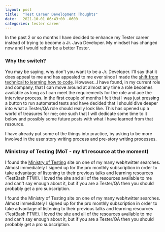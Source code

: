 ```yaml
---
layout: post
title:  "Test Career Development Thoughts"
date:   2021-10-01 06:43:00 -0600
categories: tester career
---
```

In the past 2 or so months I have decided to enhance my Tester career instead of trying to become a Jr. Java Developer.  My mindset has changed now and I would rather be a better Tester.

### Why the switch? ###

You may be saying, why don't you want to be a Jr. Developer.  I'll say that it does appeal to me and has appealed to me ever since I made the [shift from technical to learning how to code](#about-me).  However...I have found, in my current role and company, that I can move around at almost any time a role becomes available as long as I can meet the requirements for the role and ace the interview process.  In the first couple of months I felt that I was just pressing a button to run automated tests and have decided that I should dive deeper into what a Tester/QA role should really look like.  This has opened up a world of treasures for me; one such that I will dedicate some time to it below and possibly some future posts with what I have learned from that resource.

I have already put some of the things into practice, by asking to be more involved in the user story writing process and pre-story writing processes.

### Ministroy of Testing (MoT - my #1 resource at the moment) ###

I found the [Ministry of Testing](https://ministryoftesting.com) site on one of my many web/twitter searches.  Almost immediately I signed up for the pro monthly subscription in order to take advantage of listening to their previous talks and learning resources (TestBash FTW!).  I loved the site and all of the resources available to me and can't say enough about it, but if you are a Tester/QA then you should probably get a pro subscription.

I found the Ministry of Testing site on one of my many web/twitter searches.  Almost immediately I signed up for the pro monthly subscription in order to take advantage of listening to their previous talks and learning resources (TestBash FTW!).  I loved the site and all of the resources available to me and can't say enough about it, but if you are a Tester/QA then you should probably get a pro subscription.

